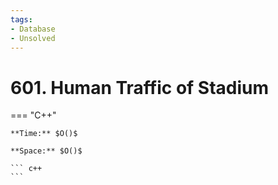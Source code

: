 ```yaml
---
tags:
- Database
- Unsolved
---
```



# 601. Human Traffic of Stadium

=== "C++"

    **Time:** $O()$

    **Space:** $O()$

    ``` c++
    ```